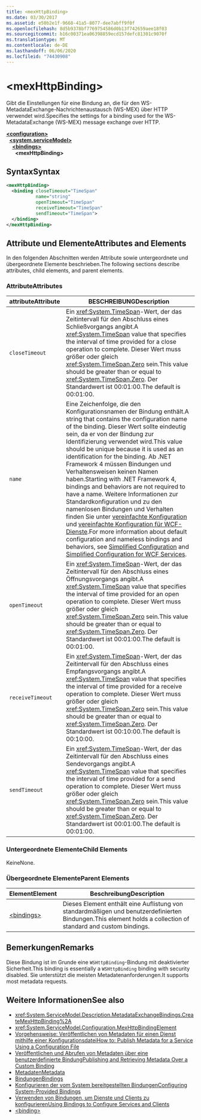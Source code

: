 ```yaml
---
title: <mexHttpBinding>
ms.date: 03/30/2017
ms.assetid: e50b2e1f-9668-41a5-8077-dee7abff9f0f
ms.openlocfilehash: 8d5b9378bf7769754586d0b13f742659aee18f03
ms.sourcegitcommit: b16c00371ea06398859ecd157defc81301c9070f
ms.translationtype: MT
ms.contentlocale: de-DE
ms.lasthandoff: 06/06/2020
ms.locfileid: "74430908"
---
```

# \<mexHttpBinding>
<span data-ttu-id="d7aef-101">Gibt die Einstellungen für eine Bindung an, die für den WS-MetadataExchange-Nachrichtenaustausch (WS-MEX) über HTTP verwendet wird.</span><span class="sxs-lookup"><span data-stu-id="d7aef-101">Specifies the settings for a binding used for the WS-MetadataExchange (WS-MEX) message exchange over HTTP.</span></span>  
  
[**\<configuration>**](../configuration-element.md)\
&nbsp;&nbsp;[**\<system.serviceModel>**](system-servicemodel.md)\
&nbsp;&nbsp;&nbsp;&nbsp;[**\<bindings>**](bindings.md)\
&nbsp;&nbsp;&nbsp;&nbsp;&nbsp;&nbsp;**\<mexHttpBinding>**  
  
## <a name="syntax"></a><span data-ttu-id="d7aef-102">Syntax</span><span class="sxs-lookup"><span data-stu-id="d7aef-102">Syntax</span></span>  
  
```xml  
<mexHttpBinding>
  <binding closeTimeout="TimeSpan"
           name="string"
           openTimeout="TimeSpan"
           receiveTimeout="TimeSpan"
           sendTimeout="TimeSpan">
  </binding>
</mexHttpBinding>
```  
  
## <a name="attributes-and-elements"></a><span data-ttu-id="d7aef-103">Attribute und Elemente</span><span class="sxs-lookup"><span data-stu-id="d7aef-103">Attributes and Elements</span></span>  
 <span data-ttu-id="d7aef-104">In den folgenden Abschnitten werden Attribute sowie untergeordnete und übergeordnete Elemente beschrieben.</span><span class="sxs-lookup"><span data-stu-id="d7aef-104">The following sections describe attributes, child elements, and parent elements.</span></span>  
  
### <a name="attributes"></a><span data-ttu-id="d7aef-105">Attribute</span><span class="sxs-lookup"><span data-stu-id="d7aef-105">Attributes</span></span>  
  
|<span data-ttu-id="d7aef-106">attribute</span><span class="sxs-lookup"><span data-stu-id="d7aef-106">Attribute</span></span>|<span data-ttu-id="d7aef-107">BESCHREIBUNG</span><span class="sxs-lookup"><span data-stu-id="d7aef-107">Description</span></span>|  
|---------------|-----------------|  
|`closeTimeout`|<span data-ttu-id="d7aef-108">Ein <xref:System.TimeSpan>-Wert, der das Zeitintervall für den Abschluss eines Schließvorgangs angibt.</span><span class="sxs-lookup"><span data-stu-id="d7aef-108">A <xref:System.TimeSpan> value that specifies the interval of time provided for a close operation to complete.</span></span> <span data-ttu-id="d7aef-109">Dieser Wert muss größer oder gleich <xref:System.TimeSpan.Zero> sein.</span><span class="sxs-lookup"><span data-stu-id="d7aef-109">This value should be greater than or equal to <xref:System.TimeSpan.Zero>.</span></span> <span data-ttu-id="d7aef-110">Der Standardwert ist 00:01:00.</span><span class="sxs-lookup"><span data-stu-id="d7aef-110">The default is 00:01:00.</span></span>|  
|`name`|<span data-ttu-id="d7aef-111">Eine Zeichenfolge, die den Konfigurationsnamen der Bindung enthält.</span><span class="sxs-lookup"><span data-stu-id="d7aef-111">A string that contains the configuration name of the binding.</span></span> <span data-ttu-id="d7aef-112">Dieser Wert sollte eindeutig sein, da er von der Bindung zur Identifizierung verwendet wird.</span><span class="sxs-lookup"><span data-stu-id="d7aef-112">This value should be unique because it is used as an identification for the binding.</span></span> <span data-ttu-id="d7aef-113">Ab .NET Framework 4 müssen Bindungen und Verhaltensweisen keinen Namen haben.</span><span class="sxs-lookup"><span data-stu-id="d7aef-113">Starting with .NET Framework 4, bindings and behaviors are not required to have a name.</span></span> <span data-ttu-id="d7aef-114">Weitere Informationen zur Standardkonfiguration und zu den namenlosen Bindungen und Verhalten finden Sie unter [vereinfachte Konfiguration](../../../wcf/simplified-configuration.md) und [vereinfachte Konfiguration für WCF-Dienste](../../../wcf/samples/simplified-configuration-for-wcf-services.md).</span><span class="sxs-lookup"><span data-stu-id="d7aef-114">For more information about default configuration and nameless bindings and behaviors, see [Simplified Configuration](../../../wcf/simplified-configuration.md) and [Simplified Configuration for WCF Services](../../../wcf/samples/simplified-configuration-for-wcf-services.md).</span></span>|  
|`openTimeout`|<span data-ttu-id="d7aef-115">Ein <xref:System.TimeSpan>-Wert, der das Zeitintervall für den Abschluss eines Öffnungsvorgangs angibt.</span><span class="sxs-lookup"><span data-stu-id="d7aef-115">A <xref:System.TimeSpan> value that specifies the interval of time provided for an open operation to complete.</span></span> <span data-ttu-id="d7aef-116">Dieser Wert muss größer oder gleich <xref:System.TimeSpan.Zero> sein.</span><span class="sxs-lookup"><span data-stu-id="d7aef-116">This value should be greater than or equal to <xref:System.TimeSpan.Zero>.</span></span> <span data-ttu-id="d7aef-117">Der Standardwert ist 00:01:00.</span><span class="sxs-lookup"><span data-stu-id="d7aef-117">The default is 00:01:00.</span></span>|  
|`receiveTimeout`|<span data-ttu-id="d7aef-118">Ein <xref:System.TimeSpan>-Wert, der das Zeitintervall für den Abschluss eines Empfangsvorgangs angibt.</span><span class="sxs-lookup"><span data-stu-id="d7aef-118">A <xref:System.TimeSpan> value that specifies the interval of time provided for a receive operation to complete.</span></span> <span data-ttu-id="d7aef-119">Dieser Wert muss größer oder gleich <xref:System.TimeSpan.Zero> sein.</span><span class="sxs-lookup"><span data-stu-id="d7aef-119">This value should be greater than or equal to <xref:System.TimeSpan.Zero>.</span></span> <span data-ttu-id="d7aef-120">Der Standardwert ist 00:10:00.</span><span class="sxs-lookup"><span data-stu-id="d7aef-120">The default is 00:10:00.</span></span>|  
|`sendTimeout`|<span data-ttu-id="d7aef-121">Ein <xref:System.TimeSpan>-Wert, der das Zeitintervall für den Abschluss eines Sendevorgangs angibt.</span><span class="sxs-lookup"><span data-stu-id="d7aef-121">A <xref:System.TimeSpan> value that specifies the interval of time provided for a send operation to complete.</span></span> <span data-ttu-id="d7aef-122">Dieser Wert muss größer oder gleich <xref:System.TimeSpan.Zero> sein.</span><span class="sxs-lookup"><span data-stu-id="d7aef-122">This value should be greater than or equal to <xref:System.TimeSpan.Zero>.</span></span> <span data-ttu-id="d7aef-123">Der Standardwert ist 00:01:00.</span><span class="sxs-lookup"><span data-stu-id="d7aef-123">The default is 00:01:00.</span></span>|  
  
### <a name="child-elements"></a><span data-ttu-id="d7aef-124">Untergeordnete Elemente</span><span class="sxs-lookup"><span data-stu-id="d7aef-124">Child Elements</span></span>  
 <span data-ttu-id="d7aef-125">Keine</span><span class="sxs-lookup"><span data-stu-id="d7aef-125">None.</span></span>  
  
### <a name="parent-elements"></a><span data-ttu-id="d7aef-126">Übergeordnete Elemente</span><span class="sxs-lookup"><span data-stu-id="d7aef-126">Parent Elements</span></span>  
  
|<span data-ttu-id="d7aef-127">Element</span><span class="sxs-lookup"><span data-stu-id="d7aef-127">Element</span></span>|<span data-ttu-id="d7aef-128">Beschreibung</span><span class="sxs-lookup"><span data-stu-id="d7aef-128">Description</span></span>|  
|-------------|-----------------|  
|[\<bindings>](bindings.md)|<span data-ttu-id="d7aef-129">Dieses Element enthält eine Auflistung von standardmäßigen und benutzerdefinierten Bindungen.</span><span class="sxs-lookup"><span data-stu-id="d7aef-129">This element holds a collection of standard and custom bindings.</span></span>|  
  
## <a name="remarks"></a><span data-ttu-id="d7aef-130">Bemerkungen</span><span class="sxs-lookup"><span data-stu-id="d7aef-130">Remarks</span></span>  
 <span data-ttu-id="d7aef-131">Diese Bindung ist im Grunde eine `WSHttpBinding`-Bindung mit deaktivierter Sicherheit.</span><span class="sxs-lookup"><span data-stu-id="d7aef-131">This binding is essentially a `WSHttpBinding` binding with security disabled.</span></span> <span data-ttu-id="d7aef-132">Sie unterstützt die meisten Metadatenanforderungen.</span><span class="sxs-lookup"><span data-stu-id="d7aef-132">It supports most metadata requests.</span></span>  
  
## <a name="see-also"></a><span data-ttu-id="d7aef-133">Weitere Informationen</span><span class="sxs-lookup"><span data-stu-id="d7aef-133">See also</span></span>

- <xref:System.ServiceModel.Description.MetadataExchangeBindings.CreateMexHttpBinding%2A>
- <xref:System.ServiceModel.Configuration.MexHttpBindingElement>
- [<span data-ttu-id="d7aef-134">Vorgehensweise: Veröffentlichen von Metadaten für einen Dienst mithilfe einer Konfigurationsdatei</span><span class="sxs-lookup"><span data-stu-id="d7aef-134">How to: Publish Metadata for a Service Using a Configuration File</span></span>](../../../wcf/feature-details/how-to-publish-metadata-for-a-service-using-a-configuration-file.md)
- [<span data-ttu-id="d7aef-135">Veröffentlichen und Abrufen von Metadaten über eine benutzerdefinierte Bindung</span><span class="sxs-lookup"><span data-stu-id="d7aef-135">Publishing and Retrieving Metadata Over a Custom Binding</span></span>](../../../wcf/extending/publishing-and-retrieving-metadata-over-a-custom-binding.md)
- [<span data-ttu-id="d7aef-136">Metadaten</span><span class="sxs-lookup"><span data-stu-id="d7aef-136">Metadata</span></span>](../../../wcf/feature-details/metadata.md)
- [<span data-ttu-id="d7aef-137">Bindungen</span><span class="sxs-lookup"><span data-stu-id="d7aef-137">Bindings</span></span>](../../../wcf/bindings.md)
- [<span data-ttu-id="d7aef-138">Konfigurieren der vom System bereitgestellten Bindungen</span><span class="sxs-lookup"><span data-stu-id="d7aef-138">Configuring System-Provided Bindings</span></span>](../../../wcf/feature-details/configuring-system-provided-bindings.md)
- [<span data-ttu-id="d7aef-139">Verwenden von Bindungen, um Dienste und Clients zu konfigurieren</span><span class="sxs-lookup"><span data-stu-id="d7aef-139">Using Bindings to Configure Services and Clients</span></span>](../../../wcf/using-bindings-to-configure-services-and-clients.md)
- [\<binding>](bindings.md)
